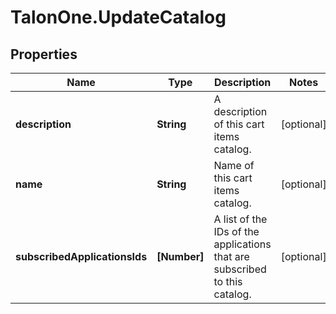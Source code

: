 # TalonOne.UpdateCatalog

## Properties

Name | Type | Description | Notes
------------ | ------------- | ------------- | -------------
**description** | **String** | A description of this cart items catalog. | [optional] 
**name** | **String** | Name of this cart items catalog. | [optional] 
**subscribedApplicationsIds** | **[Number]** | A list of the IDs of the applications that are subscribed to this catalog. | [optional] 



